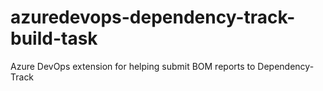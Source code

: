 # azuredevops-dependency-track-build-task
Azure DevOps extension for helping submit BOM reports to Dependency-Track

